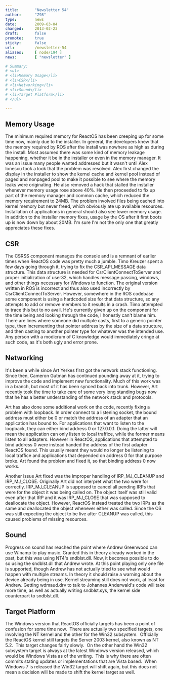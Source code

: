 ```yaml
---
title:       "Newsletter 54"
author:      "Z98"
type:        news
date:        2009-03-04
changed:     2013-02-23
draft:       false
promote:     true
sticky:      false
url:         /newsletter-54
aliases:     [ node/194 ]
news:        [ "newsletter" ]

# Summary:
# <ul>
# <li>Memory Usage</li>
# <li>CSR</li>
# <li>Networking</li>
# <li>Sound</li>
# <li>Target Platform</li>
# </ul>

---
```

<h2>Memory Usage</h2>
<p>
The minimum required memory for ReactOS has been creeping up for some time now, mainly due to the installer.  In general, the developers knew that the memory required by ROS after the install was nowhere as high as during the install.  Most assumed there was some kind of memory leakage happening, whether it be in the installer or even in the memory manager. It was an issue many people wanted addressed but it wasn&#39;t until Alex Ionescu took a look that the problem was resolved. Alex first changed the display in the installer to show the kernel cache and kernel pool instead of paged and nonpaged pool to make it possible to see where the memory leaks were originating.  He also removed a hack that stalled the installer whenever memory usage rose above 40%.  He then proceeded to fix up part of the memory manager and common cache, which reduced the memory requirement to 24MB. The problem involved files being cached into kernel memory but never freed, which obviously ate up available resources. Installation of applications in general should also see lower memory usage.  In addition to the installer memory fixes, usage by the OS after it first boots up is now down by about 20MB.  I&#39;m sure I&#39;m not the only one that greatly appreciates these fixes.
</p>
<h2>CSR</h2>
<p>
The CSRSS component manages the console and is a remnant of earlier times when ReactOS code was pretty much a jumble.  Timo Kreuzer spent a few days going through it, trying to fix the CSR_API_MESSAGE data structure.  This data structure is needed for CsrClientConnectToServer and proper initialization of user32, which handles message passing, windows, and other things necessary for Windows to function. The original version written in ROS is incorrect and thus also used incorrectly by CsrClientConnectToServer. However, somewhere in the ROS codebase some component is using a hardcoded size for that data structure, so any attempts to add or remove members to it results in a crash.  Timo attempted to trace this but to no avail.  He&#39;s currently given up on the component for the time being and looking through the code, I honestly can&#39;t blame him.  There are lines where someone did multiple casts, first to a generic pointer type, then incrementing that pointer address by the size of a data structure, and then casting to another pointer type for whatever was the intended use.  Any person with a modicrum of C knowledge would immediately cringe at such code, as it&#39;s both ugly and error prone.
</p>
<h2>Networking</h2>
<p>
It&#39;s been a while since Art Yerkes first got the network stack functioning.  Since then, Cameron Gutman has continued pounding away at it, trying to improve the code and implement new functionality.  Much of this work was in a branch, but most of it has been synced back into trunk.  However, Art recently took the time to take care of some very long standing bugs now that he has a better understanding of the network stack and protocols.
</p>
<p>
Art has also done some additional work on the code, recently fixing a problem with loopback.  In order connect to a listening socket, the bound address must either be 0 or match the address of an adapter that an application has bound to.  For applications that want to listen to the loopback, they can either bind address 0 or 127.0.0.1.  Doing the latter will mean the application can only listen to local traffice, while the former means listen to all adapters.  However in ReactOS, applications that attempted to bind address 0 were instead handed the address of the first adapter ReactOS found.  This usually meant they would no longer be listening to local traffice and applications that depended on address 0 for that purpose broke.  Art found the problem and fixed it, so that binding address 0 now works.
</p>
<p>
Another issue Art fixed was the improper handling of IRP_MJ_CLEANUP and IRP_MJ_CLOSE.  Originally Art did not interpret what the two were for correctly.  IRP_MJ_CLEANUP is supposed to cancel all pending IRPs that were for the object it was being called on.  The object itself was still valid even after that IRP and it was IRP_MJ_CLOSE that was supposed to deallocate the object.  However, ReactOS instead treated the two IRPs as the same and deallocated the object whenever either was called.  Since the OS was still expecting the object to be live after CLEANUP was called, this caused problems of missing resources.
</p>
<h2>Sound</h2>
<p>
Progress on sound has reached the point where Andrew Greenwood can use Winamp to play music.  Granted this in theory already worked in the past, but this was using NT4&#39;s sndblst.dll.  Now, it becomes possible to do so using the sndblst.dll that Andrew wrote. At this point playing only one file is supported, though Andrew has not actually tried to see what would happen with multiple streams.  In theory it should raise a warning about the device already being in use.  Kernel streaming still does not work, at least for Andrew.  Getting wdmaud.drv to talk to Johannes Anderwald&#39;s code will take more time, as well as actually writing sndblst.sys, the kernel side counterpart to sndblst.dll.
</p>
<h2>Target Platform</h2>
<p>
The Windows version that ReactOS officially targets has been a point of confusion for some time now.&nbsp; There are actually two specified targets, one involving the NT kernel and the other for the Win32 subsystem.&nbsp; Officially the ReactOS kernel still targets the Server 2003 kernel, also known as NT 5.2.&nbsp; This target changes fairly slowly.&nbsp; On the other hand the Win32 subsystem target is always at the latest Windows version released, which would be Windows Vista as of the writing.&nbsp; This is why there are often commits stating updates or implementations that are Vista based.&nbsp; When Windows 7 is released the Win32 target will shift again, but this does not mean a decision will be made to shift the kernel target as well. 
</p>

